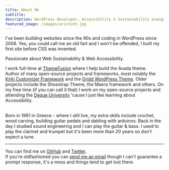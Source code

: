 ```yaml
---
title: About Me
subtitle: 
description: WordPress Developer, Accessibility & Sustainability evangelist, Human
featured_image: /images/aristath.jpg
---
```


I've been building websites since the 90s and coding in WordPress since 2006. Yes, you could call me an old fart and I won't be offended, I built my first site before CSS was invented.

Passionate about Web Sustainability & Web Accessibility.

I work full-time at [ThemeFusion](https://theme-fusion.com/) where I help build the Avada theme.  
Author of many open-source projects and frameworks, most notably the [Kirki Customizer Framework](https://w.org/plugins/kirki) and the [Gridd WordPress Theme](https://w.org/themes/gridd). Older projects include the Shoestrap Theme, the Maera framework and others. On my free time (if you can call it that) I work on my open-source projects and attending the [Deque University](https://dequeuniversity.com/) 'cause I just like learning about Accessibility.

<br>
Born in 1981 in Greece - where I still live, my extra skills include crochet, wood carving, building guitar pedals and dabling with arduinos. Back in the day I studied sound engineering and I can play the guitar & bass. I used to play the clarinet and trumpet but it's been more than 20 years so don't expect a tune.

<br>

---------

You can find me on [GitHub](https://github.com/aristath) and [Twitter](https://twitter.org/aristath).  
If you're oldfashioned you can [send me an email](mailto:aristath@gmail.com) though I can't guarantee a prompt response, it's a mess and things tend to get lost there.